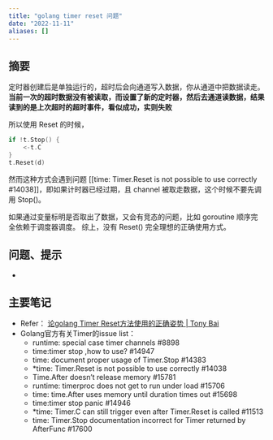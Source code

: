 ```yaml
---
title: "golang timer reset 问题"
date: "2022-11-11"
aliases: []
---
```

## 摘要
定时器创建后是单独运行的，超时后会向通道写入数据，你从通道中把数据读走。**当前一次的超时数据没有被读取，而设置了新的定时器，然后去通道读数据，结果读到的是上次超时的超时事件，看似成功，实则失败**

所以使用 Reset 的时候，
```go
if !t.Stop() {
	<-t.C 
} 
t.Reset(d)
```
然而这种方式会遇到问题 [[time: Timer.Reset is not possible to use correctly #14038]]，即如果计时器已经过期，且 channel 被取走数据，这个时候不要先调用 Stop()。

如果通过变量标明是否取出了数据，又会有竞态的问题，比如 goroutine 顺序完全依赖于调度器调度。
综上，没有 Reset() 完全理想的正确使用方式。

## 问题、提示
-  

## 主要笔记
-  Refer： [论golang Timer Reset方法使用的正确姿势 | Tony Bai](https://tonybai.com/2016/12/21/how-to-use-timer-reset-in-golang-correctly/)
- Golang官方有关Timer的issue list：
	- runtime: special case timer channels #8898  
	- time:timer stop ,how to use? #14947  
	- time: document proper usage of Timer.Stop #14383  
	- *time: Timer.Reset is not possible to use correctly #14038  
	- Time.After doesn’t release memory #15781  
	- runtime: timerproc does not get to run under load #15706  
	- time: time.After uses memory until duration times out #15698  
	- time:timer stop panic #14946  
	- *time: Timer.C can still trigger even after Timer.Reset is called #11513  
	- time: Timer.Stop documentation incorrect for Timer returned by AfterFunc #17600

